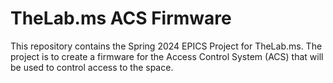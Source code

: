 # TheLab.ms ACS Firmware

This repository contains the Spring 2024 EPICS Project for TheLab.ms. The project is to create a firmware for the Access Control System (ACS) that will be used to control access to the space.
